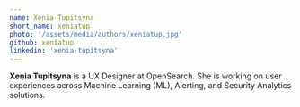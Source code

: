 ```yaml
---
name: Xenia Tupitsyna
short_name: xeniatup
photo: '/assets/media/authors/xeniatup.jpg'
github: xeniatup
linkedin: 'xenia-tupitsyna'
---
```

**Xenia Tupitsyna** is a UX Designer at OpenSearch. She is working on user experiences across Machine Learning (ML), Alerting, and Security Analytics solutions.
